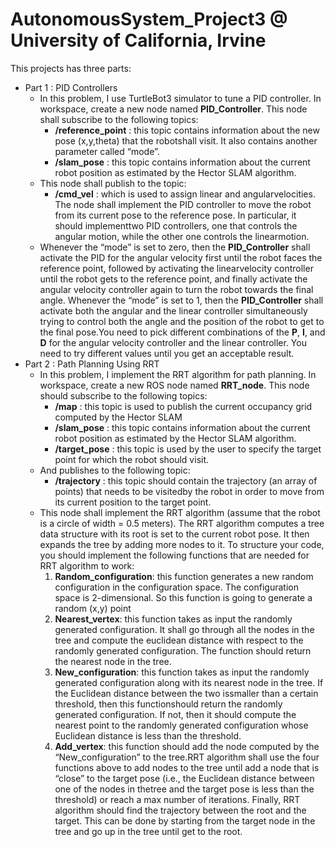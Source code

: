 # AutonomousSystem_Project3 @ University of California, Irvine
This projects has three parts:
  - Part 1 : PID Controllers  
    - In this problem, I use TurtleBot3 simulator to tune a PID controller. In workspace, create a new node named **PID_Controller**. This node shall subscribe to the following topics:
      - **/reference_point** : this topic contains information about the new pose (x,y,theta) that the robotshall visit. It also contains another parameter called “mode”.
      - **/slam_pose** : this topic contains information about the current robot position as estimated by the Hector SLAM algorithm.  
    - This node shall publish to the topic:
      - **/cmd_vel** : which is used to assign linear and angularvelocities. The node shall implement the PID controller to move the robot from its current pose to the reference pose. In particular, it should implementtwo PID controllers, one that controls the angular motion, while the other one controls the linearmotion.
    - Whenever the “mode” is set to zero, then the **PID_Controller** shall activate the PID for the angular velocity first until the robot faces the reference point, followed by activating the linearvelocity controller until the robot gets to the reference point, and finally activate the angular velocity controller again to turn the robot towards the final angle. Whenever the “mode” is set to 1, then the **PID_Controller** shall activate both the angular and the linear controller simultaneously trying to control both the angle and the position of the robot to get to the final pose.You need to pick different combinations of the **P**, **I**, and **D** for the angular velocity controller and the linear controller. You need to try different values until you get an acceptable result.
  - Part 2 : Path Planning Using RRT
    - In this problem, I implement the RRT algorithm for path planning. In workspace, create a new ROS node named **RRT_node**. This node should subscribe to the following topics:
      - **/map** : this topic is used to publish the current occupancy grid computed by the Hector SLAM
      - **/slam_pose** : this topic contains information about the current robot position as estimated by the Hector SLAM algorithm.
      - **/target_pose** : this topic is used by the user to specify the target point for which the robot should visit.
    - And publishes to the following topic:
      - **/trajectory** : this topic should contain the trajectory (an array of points) that needs to be visitedby the robot in order to move from its current position to the target point.  
    - This node shall implement the RRT algorithm (assume that the robot is a circle of width = 0.5 meters). The RRT algorithm computes a tree data structure with its root is set to the current robot pose. It then expands the tree by adding more nodes to it. To structure your code, you should implement the following functions that are needed for RRT algorithm to work:
      1. **Random_configuration**: this function generates a new random configuration in the configuration space. The configuration space is 2-dimensional. So this function is going to generate a random (x,y) point
      2. **Nearest_vertex**: this function takes as input the randomly generated configuration. It shall go through all the nodes in the tree and compute the euclidean distance with respect to the randomly generated configuration. The function should return the nearest node in the tree.
      3. **New_configuration**: this function takes as input the randomly generated configuration along with its nearest node in the tree. If the Euclidean distance between the two issmaller than a certain threshold, then this functionshould return the randomly generated configuration. If not, then it should compute the nearest point to the randomly generated configuration whose Euclidean distance is less than the threshold.
      4. **Add_vertex**: this function should add the node computed by the “New_configuration” to the tree.RRT algorithm shall use the four functions above to add nodes to the tree until add a node that is “close” to the target pose (i.e., the Euclidean distance between one of the nodes in thetree and the target pose is less than the threshold) or reach a max number of iterations. Finally, RRT algorithm should find the trajectory between the root and the target. This can be done by starting from the target node in the tree and go up in the tree until get to the root.
